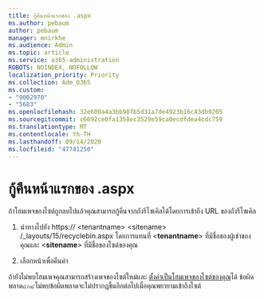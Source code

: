 ```yaml
---
title: กู้คืนหน้าแรกของ .aspx
ms.author: pebaum
author: pebaum
manager: mnirkhe
ms.audience: Admin
ms.topic: article
ms.service: o365-administration
ROBOTS: NOINDEX, NOFOLLOW
localization_priority: Priority
ms.collection: Adm_O365
ms.custom:
- "9002970"
- "5683"
ms.openlocfilehash: 32e600a4a3bb98fb5d31a7de4923b16c43db9205
ms.sourcegitcommit: c6692ce0fa1358ec3529e59ca0ecdfdea4cdc759
ms.translationtype: MT
ms.contentlocale: th-TH
ms.lasthandoff: 09/14/2020
ms.locfileid: "47741250"
---
```

# <a name="recover-the-homeaspx-page"></a>กู้คืนหน้าแรกของ .aspx

ถ้าโฮมเพจของไซต์ถูกลบไปแล้วคุณสามารถกู้คืนจากถังรีไซเคิลได้โดยการเข้าถึง URL ของถังรีไซเคิล

1. นำทางไปยัง https:// \<tenantname> \<sitename> /_layouts/15/recyclebin.aspx โดยการแทนที่ <**tenantname**> ที่มีชื่อของผู้เช่าของคุณและ <**sitename**> ที่มีชื่อของไซต์ของคุณ

2. เลือกหน้าเพื่อคืนค่า

ถ้ายังไม่พบโฮมเพจคุณสามารถสร้างเพจของไซต์ใหม่และ [ตั้งค่าเป็นโฮมเพจของไซต์ของคุณ](https://support.microsoft.com/en-gb/office/use-a-different-page-for-your-sharepoint-site-home-page-35a5022c-f84a-455d-985e-c691ab5dfa17?ui=en-us&rs=en-gb&ad=gb)ได้ ข้อผิดพลาด๔๐๔ไม่พบข้อผิดพลาดจะไม่ปรากฏขึ้นอีกต่อไปเมื่อคุณพยายามเข้าถึงไซต์
